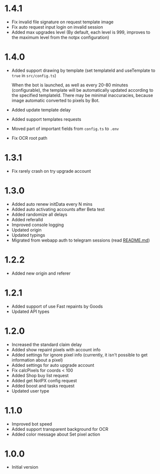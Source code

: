 # 1.4.1

- Fix invalid file signature on request template image
- Fix auto request input login on invalid session
- Added max upgrades level (By default, each level is 999, improves to the maximum level from the notpx configuration)

# 1.4.0

- Added support drawing by template (set templateId and useTemplate to `true` in `src/config.ts`)

  When the bot is launched, as well as every 20-80 minutes (configurable), the template will be automatically updated according to the specified templateId. There may be minimal inaccuracies, because image automatic converted to pixels by Bot.

- Added update template delay
- Added support templates requests
- Moved part of important fields from `config.ts` to `.env`
- Fix OCR root path

# 1.3.1

- Fix rarely crash on try upgrade account

# 1.3.0

- Added auto renew initData every N mins
- Added auto activating accounts after Beta test
- Added randomize all delays
- Added referalId
- Improved console logging
- Updated origin
- Updated typings
- Migrated from webapp auth to telegram sessions (read [README.md](README.md))

# 1.2.2

- Added new origin and referer

# 1.2.1

- Added support of use Fast repaints by Goods
- Updated API types

# 1.2.0

- Increased the standard claim delay
- Added show repaint pixels with account info
- Added settings for ignore pixel info (currently, it isn't possible to get information about a pixel)
- Added settings for auto upgrade account
- Fix calcPixels for coords < 100
- Added Shop buy list request
- Added get NotPX config request
- Added boost and tasks request
- Updated user type

# 1.1.0

- Improved bot speed
- Added support transparent background for OCR
- Added color message about Set pixel action


# 1.0.0

- Initial version